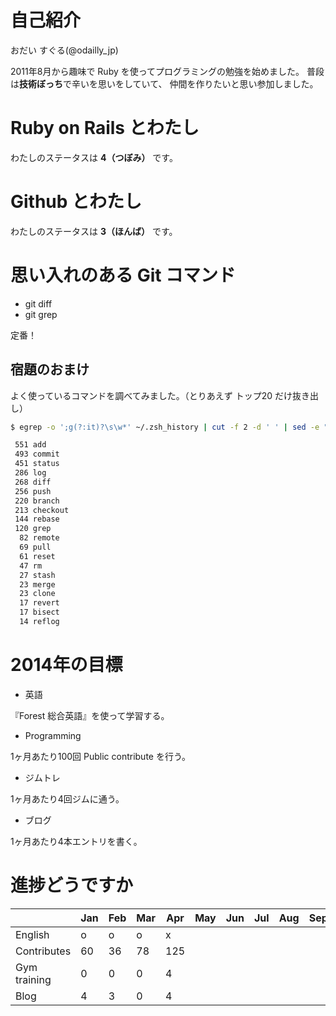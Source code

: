 # 自己紹介
おだい すぐる(@odailly_jp)

2011年8月から趣味で Ruby を使ってプログラミングの勉強を始めました。
普段は**技術ぼっち**で辛いを思いをしていて、
仲間を作りたいと思い参加しました。

# Ruby on Rails とわたし
わたしのステータスは **4（つぼみ）** です。

# Github とわたし
わたしのステータスは **3（ほんば）** です。  

# 思い入れのある Git コマンド
* git diff
* git grep

定番！

## 宿題のおまけ
よく使っているコマンドを調べてみました。（とりあえず トップ20 だけ抜き出し）
```sh
$ egrep -o ';g(?:it)?\s\w*' ~/.zsh_history | cut -f 2 -d ' ' | sed -e "s/^co$/checkout/" -e "s/^st$/status/" -e "s/^lg/log/" | sort | uniq -c | sort -r

 551 add
 493 commit
 451 status
 286 log
 268 diff
 256 push
 220 branch
 213 checkout
 144 rebase
 120 grep
  82 remote
  69 pull
  61 reset
  47 rm
  27 stash
  23 merge
  23 clone
  17 revert
  17 bisect
  14 reflog
```


# 2014年の目標
- 英語

『Forest 総合英語』を使って学習する。

- Programming

1ヶ月あたり100回 Public contribute を行う。

- ジムトレ

1ヶ月あたり4回ジムに通う。

- ブログ

1ヶ月あたり4本エントリを書く。

# 進捗どうですか
|              | Jan | Feb | Mar | Apr | May | Jun | Jul | Aug | Sep | Oct | Nov | Dec |
|:-------------|-----|-----|-----|-----|-----|-----|-----|-----|-----|-----|-----|----:|
| English      |  o  |  o  |  o  |  x  |     |     |     |     |     |     |     |     |
| Contributes  |  60 |  36 |  78 | 125 |     |     |     |     |     |     |     |     |
| Gym training |   0 |   0 |   0 |   4 |     |     |     |     |     |     |     |     |
| Blog         |   4 |   3 |   0 |   4 |     |     |     |     |     |     |     |     |

